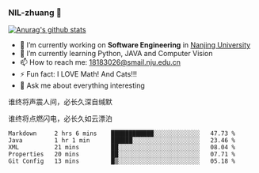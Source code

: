 ### NIL-zhuang 👋

<!--
**NIL-zhuang/NIL-zhuang** is a ✨ _special_ ✨ repository because its `README.md` (this file) appears on your GitHub profile.

Here are some ideas to get you started:

- 🔭 I’m currently working on ...
- 🌱 I’m currently learning ...
- 👯 I’m looking to collaborate on ...
- 🤔 I’m looking for help with ...
- 💬 Ask me about ...
- 📫 How to reach me: ...
- 😄 Pronouns: ...
- ⚡ Fun fact: ...
-->

[![Anurag's github stats](https://github-readme-stats.vercel.app/api?username=NIL-zhuang)](https://github.com/anuraghazra/github-readme-stats)

- 🔭 I’m currently working on **Software Engineering** in [Nanjing University](https://www.nju.edu.cn/)
- 🌱 I’m currently learning Python, JAVA and Computer Vision
- 📫 How to reach me: 18183026@smail.nju.edu.cn
- ⚡ Fun fact: I LOVE Math! And Cats!!!
- 💬 Ask me about everything interesting

谁终将声震人间，必长久深自缄默

谁终将点燃闪电，必长久如云漂泊

<!--START_SECTION:waka-->
```text
Markdown     2 hrs 6 mins    ████████████░░░░░░░░░░░░░   47.73 % 
Java         1 hr 1 min      ██████░░░░░░░░░░░░░░░░░░░   23.46 % 
XML          21 mins         ██░░░░░░░░░░░░░░░░░░░░░░░   08.04 % 
Properties   20 mins         ██░░░░░░░░░░░░░░░░░░░░░░░   07.71 % 
Git Config   13 mins         █▒░░░░░░░░░░░░░░░░░░░░░░░   05.18 % 
```
<!--END_SECTION:waka-->
